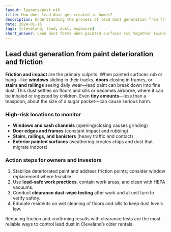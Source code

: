 ```yaml
---
layout: layouts/post.njk
title: How does lead dust get created in homes?
description: Understanding the process of lead dust generation from friction between painted surfaces
date: 2024-01-15
tags: [cleveland, lead, dust, exposure]
short_answer: Lead dust forms when painted surfaces rub together (windows, doors). Friction creates dust that can be inhaled or ingested, with just a teaspoon causing serious harm.
---
```

<h2>Lead dust generation from paint deterioration and friction</h2>
<p><strong>Friction and impact</strong> are the primary culprits. When painted surfaces rub or bang—like <strong>windows</strong> sliding in their tracks, <strong>doors</strong> closing in frames, or <strong>stairs and railings</strong> seeing daily wear—lead paint can break down into fine dust. This dust settles on floors and sills or becomes airborne, where it can be inhaled or ingested by children. Even <strong>tiny amounts</strong>—less than a teaspoon, about the size of a sugar packet—can cause serious harm.</p>
<h3>High-risk locations to monitor</h3>
<ul>
  <li><strong>Windows and sash channels</strong> (opening/closing causes grinding)</li>
  <li><strong>Door edges and frames</strong> (constant impact and rubbing)</li>
  <li><strong>Stairs, railings, and banisters</strong> (heavy traffic and contact)</li>
  <li><strong>Exterior painted surfaces</strong> (weathering creates chips and dust that migrate indoors)</li>
</ul>
<h3>Action steps for owners and investors</h3>
<ol>
  <li>Stabilize deteriorated paint and address friction points; consider window replacement where feasible.</li>
  <li>Use <strong>lead-safe work practices</strong>, contain work areas, and clean with HEPA vacuums.</li>
  <li>Conduct <strong>clearance dust-wipe testing</strong> after work and at unit turn to verify safety.</li>
  <li>Educate residents on wet cleaning of floors and sills to keep dust levels low.</li>
</ol>
<p>Reducing friction and confirming results with clearance tests are the most reliable ways to control lead dust in Cleveland’s older rentals.</p>
